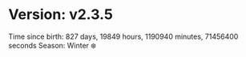 # Version: v2.3.5
Time since birth: 827 days, 19849 hours, 1190940 minutes, 71456400 seconds
Season: Winter ❄️
